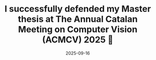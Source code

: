 ---
title: I successfully defended my Master thesis at The Annual Catalan Meeting on Computer Vision (ACMCV) 2025 🎉
summary: 
date: 2025-09-16

# Featured image
# Place an image named `featured.jpg/png` in this page's folder and customize its options here.
image:
  caption:

authors:
  - admin

tags:
---